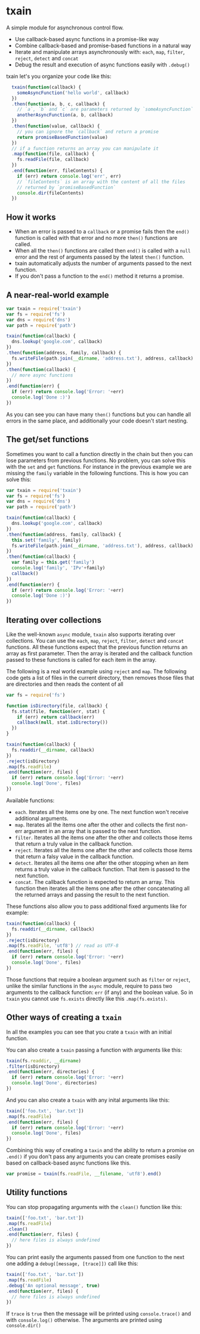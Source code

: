 txain
=====

A simple module for asynchronous control flow.

* Use callback-based async functions in a promise-like way
* Combine callback-based and promise-based functions in a natural way
* Iterate and manipulate arrays asynchronously with: `each`, `map`, `filter`, `reject`, `detect` and `concat`
* Debug the result and execution of async functions easily with `.debug()`

txain let's you organize your code like this:

```javascript
  txain(function(callback) {
    someAsyncFunction('hello world', callback)
  })
  .then(function(a, b, c, callback) {
    // `a`, `b` and `c` are parameters returned by `someAsyncFunction`
    anotherAsyncFunction(a, b, callback)
  })
  .then(function(value, callback) {
    // you can ignore the `callback` and return a promise
    return promiseBasedFunction(value)
  })
  // if a function returns an array you can manipulate it
  .map(function(file, callback) {
    fs.readFile(file, callback)
  })
  .end(function(err, fileContents) {
    if (err) return console.log('err', err)
    // `fileContents` is an array with the content of all the files
    // returned by `promiseBasedFunction`
    console.dir(fileContents)
  })
```

## How it works

* When an error is passed to a `callback` or a promise fails then the `end()` function is called with that error and no more `then()` functions are called.
* When all the `then()` functions are called then `end()` is called with a `null` error and the rest of arguments passed by the latest `then()` function.
* txain automatically adjusts the number of arguments passed to the next function.
* If you don't pass a function to the `end()` method it returns a promise.

## A near-real-world example

```javascript
var txain = require('txain')
var fs = require('fs')
var dns = require('dns')
var path = require('path')

txain(function(callback) {
  dns.lookup('google.com', callback)
})
.then(function(address, family, callback) {
  fs.writeFile(path.join(__dirname, 'address.txt'), address, callback)
})
.then(function(callback) {
  // more async functions
})
.end(function(err) {
  if (err) return console.log('Error: '+err)
  console.log('Done :)')
})
```

As you can see you can have many `then()` functions but you can handle all errors in the same place, and additionally your code doesn't start nesting.

## The get/set functions

Sometimes you want to call a function directly in the chain but then you can lose parameters from previous functions. No problem, you can solve this with the `set` and `get` functions. For instance in the previous example we are missing the `family` variable in the following functions. This is how you can solve this:

```javascript
var txain = require('txain')
var fs = require('fs')
var dns = require('dns')
var path = require('path')

txain(function(callback) {
  dns.lookup('google.com', callback)
})
.then(function(address, family, callback) {
  this.set('family', family)
  fs.writeFile(path.join(__dirname, 'address.txt'), address, callback)
})
.then(function(callback) {
  var family = this.get('family')
  console.log('family', 'IPv'+family)
  callback()
})
.end(function(err) {
  if (err) return console.log('Error: '+err)
  console.log('Done :)')
})
```

## Iterating over collections

Like the well-known `async` module, `txain` also supports iterating over collections. You can use the `each`, `map`, `reject`, `filter`, `detect` and `concat` functions. All these functions expect that the previous function returns an array as first parameter. Then the array is iterated and the callback function passed to these functions is called for each item in the array.

The following is a real world example using `reject` and `map`. The following code gets a list of files in the current directory, then removes those files that are directories and then reads the content of all

```javascript
var fs = require('fs')

function isDirectory(file, callback) {
  fs.stat(file, function(err, stat) {
    if (err) return callback(err)
    callback(null, stat.isDirectory())
  })
}

txain(function(callback) {
  fs.readdir(__dirname, callback)
})
.reject(isDirectory)
.map(fs.readFile)
.end(function(err, files) {
  if (err) return console.log('Error: '+err)
  console.log('Done', files)
})
```

Available functions:

* `each`. Iterates all the items one by one. The next function won't receive additional arguments.
* `map`. Iterates all the items one after the other and collects the first non-err argument in an array that is passed to the next function.
* `filter`. Iterates all the items one after the other and collects those items that return a truly value in the callback function.
* `reject`. Iterates all the items one after the other and collects those items that return a falsy value in the callback function.
* `detect`. Iterates all the items one after the other stopping when an item returns a truly value in the callback function. That item is passed to the next function.
* `concat`. The callback function is expected to return an array. This function then iterates all the items one after the other concatenating all the returned arrays and passing the result to the next function.

These functions also allow you to pass additional fixed arguments like for example:

```javascript
txain(function(callback) {
  fs.readdir(__dirname, callback)
})
.reject(isDirectory)
.map(fs.readFile, 'utf8') // read as UTF-8
.end(function(err, files) {
  if (err) return console.log('Error: '+err)
  console.log('Done', files)
})
```

Those functions that require a boolean argument such as `filter` or `reject`, unlike the similar functions in the `async` module, require to pass two arguments to the callback function: `err` (if any) and the boolean value. So in `txain` you cannot use `fs.exists` directly like this `.map(fs.exists)`.

## Other ways of creating a `txain`

In all the examples you can see that you crate a `txain` with an initial function.

You can also create a `txain` passing a function with arguments like this:

```javascript
txain(fs.readdir, __dirname)
.filter(isDirectory)
.end(function(err, directories) {
  if (err) return console.log('Error: '+err)
  console.log('Done', directories)
})
```

And you can also create a `txain` with any inital arguments like this:

```javascript
txain(['foo.txt', 'bar.txt'])
.map(fs.readFile)
.end(function(err, files) {
  if (err) return console.log('Error: '+err)
  console.log('Done', files)
})
```

Combining this way of creating a `taxin` and the ability to return a promise on `.end()` if you don't pass any arguments you can create promises easily based on callback-based async functions like this.

```javascript
var promise = txain(fs.readFile, __filename, 'utf8').end()
```

## Utility functions

You can stop propagating arguments with the `clean()` function like this:

```javascript
txain(['foo.txt', 'bar.txt'])
.map(fs.readFile)
.clean()
.end(function(err, files) {
  // here files is always undefined
})
```

You can print easily the arguments passed from one function to the next one adding a `debug([message, [trace]])` call like this:

```javascript
txain(['foo.txt', 'bar.txt'])
.map(fs.readFile)
.debug('An optional message', true)
.end(function(err, files) {
  // here files is always undefined
})
```

If `trace` is `true` then the message will be printed using `console.trace()` and with `console.log()` otherwise. The arguments are printed using `console.dir()`
